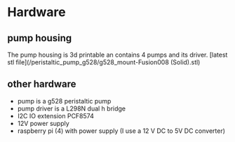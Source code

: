 # Hardware
## pump housing
The pump housing is 3d printable an contains 4 pumps and its driver.
[latest stl file](/peristaltic_pump_g528/g528_mount-Fusion008 (Solid).stl)
## other hardware
- pump is a g528 peristaltic pump
- pump driver is a L298N dual h bridge
- I2C IO extension PCF8574
- 12V power supply
- raspberry pi (4) with power supply (I use a 12 V DC to 5V DC converter)